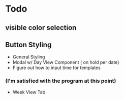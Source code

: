 # Todo


## visible color selection 
## Button Styling
- General Styling
- Modal w/ Day View Component ( on hold per date)
- Figure out how to input time for templates

### (I'm satisfied with the program at this point)

- Week View Tab

